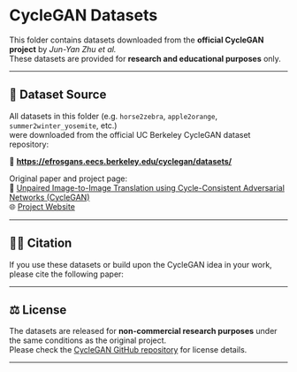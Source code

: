 # CycleGAN Datasets

This folder contains datasets downloaded from the **official CycleGAN project** by *Jun-Yan Zhu et al.*  
These datasets are provided for **research and educational purposes** only.

---

## 📂 Dataset Source

All datasets in this folder (e.g. `horse2zebra`, `apple2orange`, `summer2winter_yosemite`, etc.)  
were downloaded from the official UC Berkeley CycleGAN dataset repository:

🔗 **https://efrosgans.eecs.berkeley.edu/cyclegan/datasets/**

Original paper and project page:  
📄 [Unpaired Image-to-Image Translation using Cycle-Consistent Adversarial Networks (CycleGAN)](https://arxiv.org/abs/1703.10593)  
🌐 [Project Website](https://junyanz.github.io/CycleGAN/)

---

## 🧑‍🔬 Citation

If you use these datasets or build upon the CycleGAN idea in your work, please cite the following paper:

---

## ⚖️ License

The datasets are released for **non-commercial research purposes** under the same conditions as the original project.  
Please check the [CycleGAN GitHub repository](https://github.com/junyanz/pytorch-CycleGAN-and-pix2pix) for license details.

---